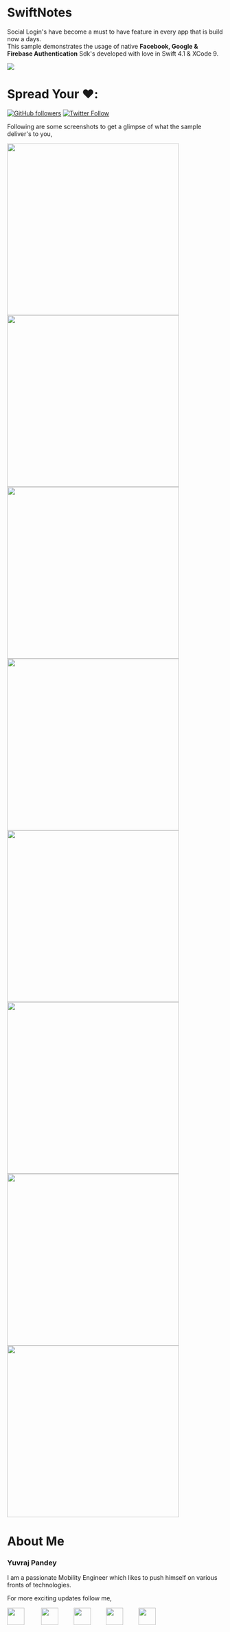 # SwiftNotes

Social Login's have become a must to have feature in every app that is build now a days.</br>
This sample demonstrates the usage  of native <b>Facebook, Google & Firebase Authentication</b> Sdk's developed with love in Swift 4.1 & XCode 9.

<p float="left">
  <img src="https://github.com/yuvraj24/SwiftNotes/blob/master/SwiftStorage/SwiftStorage/screenshot/banner.png" />
</p>

# Spread Your ❤️:

[![GitHub followers](https://img.shields.io/github/followers/yuvraj24.svg?style=social&label=Follow)](https://github.com/yuvraj24)  [![Twitter Follow](https://img.shields.io/twitter/follow/yuvrajpandey24.svg?style=social)](https://twitter.com/yuvrajpandey24)

Following are some screenshots to get a glimpse of what the sample deliver's to you,

<p float="left">
  <img src="https://github.com/yuvraj24/SwiftNotes/blob/master/SwiftStorage/SwiftStorage/screenshot/splash.png" width="400" />
  <img src="https://github.com/yuvraj24/SwiftNotes/blob/master/SwiftStorage/SwiftStorage/screenshot/home1.png" width="400" />
  <img src="https://github.com/yuvraj24/SwiftNotes/blob/master/SwiftStorage/SwiftStorage/screenshot/notes1.png" width="400" />
  <img src="https://github.com/yuvraj24/SwiftNotes/blob/master/SwiftStorage/SwiftStorage/screenshot/notes2.png" width="400" />
  <img src="https://github.com/yuvraj24/SwiftNotes/blob/master/SwiftStorage/SwiftStorage/screenshot/map1.png" width="400" />
  <img src="https://github.com/yuvraj24/SwiftNotes/blob/master/SwiftStorage/SwiftStorage/screenshot/map2.png" width="400" />
  <img src="https://github.com/yuvraj24/SwiftNotes/blob/master/SwiftStorage/SwiftStorage/screenshot/notes3.png" width="400" />
  <img src="https://github.com/yuvraj24/SwiftNotes/blob/master/SwiftStorage/SwiftStorage/screenshot/home2.png" width="400" />
</p>


# About Me

### Yuvraj Pandey
I am a passionate Mobility Engineer which likes to push himself on various fronts of technologies.  

For more exciting updates follow me,

<a href="https://twitter.com/yuvrajpandey24" target="_blank"><img src="https://github.com/yuvraj24/LiveSmashBar/blob/master/images/twitter.png" width="40" height="40"></a> &nbsp;&nbsp;&nbsp;&nbsp;&nbsp;&nbsp;&nbsp;&nbsp;&nbsp;<a href="https://www.linkedin.com/in/yuvraj24" target="_blank"><img src="https://github.com/yuvraj24/LiveSmashBar/blob/master/images/linkedin.png" width="40" height="40"></a>&nbsp;&nbsp;&nbsp;&nbsp;&nbsp;&nbsp;&nbsp;&nbsp;&nbsp;<a href="https://github.com/yuvraj24" target="_blank"><img src="https://github.com/yuvraj24/LiveSmashBar/blob/master/images/github.png" height="40"></a>&nbsp;&nbsp;&nbsp;&nbsp;&nbsp;&nbsp;&nbsp;&nbsp;&nbsp;<a href="https://medium.com/@yuvrajpandey24" target="_blank"><img src="https://github.com/yuvraj24/LiveSmashBar/blob/master/images/medium.png" width="40" height="40"></a>&nbsp;&nbsp;&nbsp;&nbsp;&nbsp;&nbsp;&nbsp;&nbsp;&nbsp;<a href="https://play.google.com/store/apps/developer?id=Yuvraj+Pandey"><img src="https://github.com/yuvraj24/LiveSmashBar/blob/master/images/playstore.png" width="40" height="40"></a>
